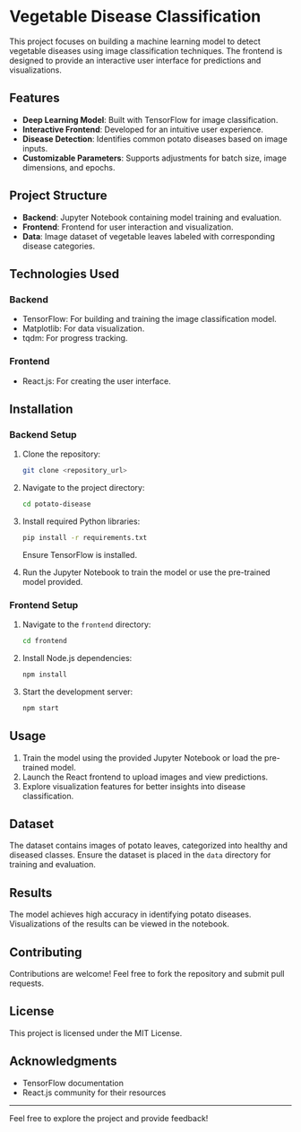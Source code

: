 # Vegetable Disease Classification

This project focuses on building a machine learning model to detect vegetable diseases using image classification techniques. The frontend is designed  to provide an interactive user interface for predictions and visualizations.

## Features
- **Deep Learning Model**: Built with TensorFlow for image classification.
- **Interactive Frontend**: Developed for an intuitive user experience.
- **Disease Detection**: Identifies common potato diseases based on image inputs.
- **Customizable Parameters**: Supports adjustments for batch size, image dimensions, and epochs.

## Project Structure
- **Backend**: Jupyter Notebook containing model training and evaluation.
- **Frontend**: Frontend for user interaction and visualization.
- **Data**: Image dataset of vegetable leaves labeled with corresponding disease categories.

## Technologies Used
### Backend
- TensorFlow: For building and training the image classification model.
- Matplotlib: For data visualization.
- tqdm: For progress tracking.

### Frontend
- React.js: For creating the user interface.

## Installation
### Backend Setup
1. Clone the repository:
   ```bash
   git clone <repository_url>
   ```
2. Navigate to the project directory:
   ```bash
   cd potato-disease
   ```
3. Install required Python libraries:
   ```bash
   pip install -r requirements.txt
   ```
   Ensure TensorFlow is installed.

4. Run the Jupyter Notebook to train the model or use the pre-trained model provided.

### Frontend Setup
1. Navigate to the `frontend` directory:
   ```bash
   cd frontend
   ```
2. Install Node.js dependencies:
   ```bash
   npm install
   ```
3. Start the development server:
   ```bash
   npm start
   ```

## Usage
1. Train the model using the provided Jupyter Notebook or load the pre-trained model.
2. Launch the React frontend to upload images and view predictions.
3. Explore visualization features for better insights into disease classification.

## Dataset
The dataset contains images of potato leaves, categorized into healthy and diseased classes. Ensure the dataset is placed in the `data` directory for training and evaluation.

## Results
The model achieves high accuracy in identifying potato diseases. Visualizations of the results can be viewed in the notebook.

## Contributing
Contributions are welcome! Feel free to fork the repository and submit pull requests.

## License
This project is licensed under the MIT License.

## Acknowledgments
- TensorFlow documentation
- React.js community for their resources

---
Feel free to explore the project and provide feedback!
